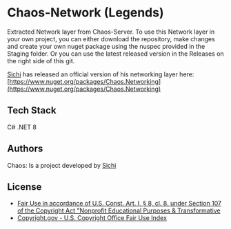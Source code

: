 # Chaos-Network (Legends)

Extracted Network layer from Chaos-Server. To use this Network layer in your own project, you can either download the repository, make changes and create your own nuget package using the nuspec provided in the Staging folder. Or you can use the latest released version in the Releases on the right side of this git.  
  
[Sichi](https://github.com/Sichii) has released an official version of his networking layer here: [https://www.nuget.org/packages/Chaos.Networking](https://www.nuget.org/packages/Chaos.Networking)

## Tech Stack
C# .NET 8

## Authors  
  
Chaos: Is a project developed by [Sichi](https://github.com/Sichii) 

## License   
- [Fair Use in accordance of U.S. Const. Art. I, § 8, cl. 8. under Section 107 of the Copyright Act "Nonprofit Educational Purposes & Transformative](https://www.copyright.gov/title17/92chap1.html#107)
- [Copyright.gov - U.S. Copyright Office Fair Use Index](https://www.copyright.gov/fair-use/)

